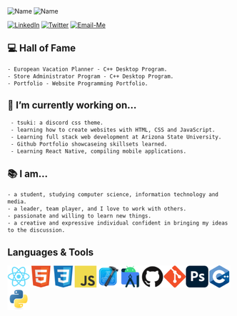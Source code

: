 <img alt="Name" src="https://img.shields.io/badge/Daniel%20Navarro-A8C1E9?style=for-the-badge">
<img alt="Name" src="https://img.shields.io/badge/Full Stack Developer & Software Engineer Student at Arizona State University.-FFFFFF?style=for-the-badge">
 
<a href="https://www.linkedin.com/in/angel-navarro-0b3b6a214/"> <img alt="LinkedIn" src="https://img.shields.io/badge/Daniel Navarro-A8C1E9?style=for-the-badge&logo=linkedin&logoColor=white"></a>
<a href="https://twitter.com/tsukidan_"><img alt="Twitter" src="https://img.shields.io/badge/@tsukidan_-A8C1E9?style=for-the-badge&logo=twitter&logoColor=white"></a>
<a href="mailto:danielnavarro8797@gmail.com"><img alt="Email-Me" src="https://img.shields.io/badge/danielnavarro8797@gmail.com-A8C1E9?style=for-the-badge&logo=gmail&logoColor=white"></a>

## 💻  Hall of Fame
    - European Vacation Planner - C++ Desktop Program.
    - Store Administrator Program - C++ Desktop Program.
    - Portfolio - Website Programming Portfolio.

## 💬 I’m currently working on... 
     - tsuki: a discord css theme.
     - learning how to create websites with HTML, CSS and JavaScript.
     - Learning full stack web development at Arizona State University.
     - Github Portfolio showcaseing skillsets learned.
     - Learning React Native, compiling mobile applications.
 
## 📚 I am...
    - a student, studying computer science, information technology and media.
    - a leader, team player, and I love to work with others.
    - passionate and willing to learn new things.
    - a creative and expressive individual confident in bringing my ideas to the discussion.

## Languages & Tools

<img align="left" alt="React" width="50px" src="https://github.com/devicons/devicon/blob/master/icons/react/react-original.svg">
<img align="left" alt="HTML5" width="50px" src="https://github.com/devicons/devicon/blob/master/icons/html5/html5-original.svg">
<img align="left" alt="CSS3" width="50px" src="https://github.com/devicons/devicon/blob/master/icons/css3/css3-original.svg">
<img align="left" alt="JavaScript" width="50px" src="https://github.com/devicons/devicon/blob/master/icons/javascript/javascript-original.svg">
<img align="left" alt="XCode" width="50px" src="https://github.com/devicons/devicon/blob/master/icons/xcode/xcode-original.svg">
<img align="left" alt="AndroidStudio" width="50px" src="https://github.com/devicons/devicon/blob/master/icons/androidstudio/androidstudio-original.svg">
<img align="left" alt="Github" width="50px" src="https://github.com/devicons/devicon/blob/master/icons/github/github-original.svg">
<img align="left" alt="Git" width="50px" src="https://github.com/devicons/devicon/blob/master/icons/git/git-original.svg">
<img align="left" alt="Photoshop" width="50px" src="https://github.com/devicons/devicon/blob/master/icons/photoshop/photoshop-plain.svg">
<img align="left" alt="CPP" width="50px" src="https://github.com/devicons/devicon/blob/master/icons/cplusplus/cplusplus-original.svg">
<img align="left" alt="Python" width="50px" src="https://github.com/devicons/devicon/blob/master/icons/python/python-original.svg">
